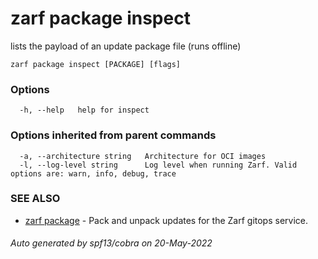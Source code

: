 # zarf package inspect

lists the payload of an update package file (runs offline)

```
zarf package inspect [PACKAGE] [flags]
```

### Options

```
  -h, --help   help for inspect
```

### Options inherited from parent commands

```
  -a, --architecture string   Architecture for OCI images
  -l, --log-level string      Log level when running Zarf. Valid options are: warn, info, debug, trace
```

### SEE ALSO

* [zarf package](./index.md)	 - Pack and unpack updates for the Zarf gitops service.

###### Auto generated by spf13/cobra on 20-May-2022
